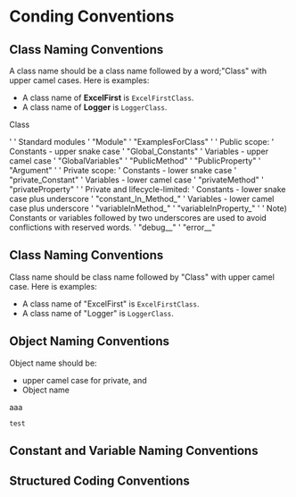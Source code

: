 # Conding Conventions

## Class Naming Conventions
A class name should be a class name followed by a word;"Class" with upper camel cases. Here is examples:

* A class name of **ExcelFirst** is `ExcelFirstClass`.
* A class name of **Logger** is `LoggerClass`.


<class name>Class

'
' Standard modules
'   "<class name>Module"
'   "ExamplesFor<class name>Class"
'
' Public scope:
'   Constants - upper snake case
'     "Global_Constants"
'   Variables - upper camel case
'     "GlobalVariables"
'     "PublicMethod"
'     "PublicProperty"
'     "Argument"
'
' Private scope:
'   Constants - lower snake case
'     "private_Constant"
'   Variables - lower camel case
'     "privateMethod"
'     "privateProperty"
'
' Private and lifecycle-limited:
'   Constants - lower snake case plus underscore
'     "constant_In_Method_"
'   Variables - lower camel case plus underscore
'     "variableInMethod_"
'     "variableInProperty_"
'
' Note) Constants or variables followed by two underscores are used to avoid conflictions with reserved words.
'   "debug__"
'   "error__"



## Class Naming Conventions
Class name should be class name followed by "Class" with upper camel case. Here is examples:
* A class name of "ExcelFirst" is `ExcelFirstClass`.
* A class name of "Logger" is `LoggerClass`.

## Object Naming Conventions
Object name should be:
* upper camel case for private, and
* Object name 

<class name> aaa

`test`




## Constant and Variable Naming Conventions
## Structured Coding Conventions
